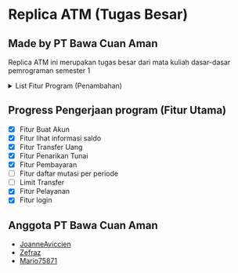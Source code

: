 # Replica ATM (Tugas Besar)

## Made by PT Bawa Cuan Aman

Replica ATM ini merupakan tugas besar dari mata kuliah dasar-dasar pemrograman semester 1

<details>
    <summary>List Fitur Program (Penambahan)</summary>
    <ul>
        <li>Fitur login (maksimal kesalahan input password 3x) (Auto blokir kartu)</li>
        <li>Fitur lihat informasi saldo</li>
        <li>Rekening tipe 1: Transfer maksimal Rp10 juta/hari</li>
        <li>Rekening tipe 2: Transfer maksimal Rp20 juta/hari</li>
        <li>Rekening tipe 3: Transfer maksimal Rp50 juta/hari</li>
        <li>Fitur Tarik Tunai</li>
        <li>Fitur Pembayaran (bayar listrik, pdam, top up, pajak)</li>
        <li>Fitur Pembuatan rekening</li>
        <li>Fitur Biaya Transfer ke bank lain: Rp5.000 per transaksi.</li>
        <li>Fitur Melakukan Setor Tunai</li>
        <li>Fitur Mencetak Kartu, dengan syarat sudah memiliki rekening</li>
    </ul>

</details>

## Progress Pengerjaan program (Fitur Utama)

- [x] Fitur Buat Akun
- [x] Fitur lihat informasi saldo
- [x] Fitur Transfer Uang
- [x] Fitur Penarikan Tunai
- [x] Fitur Pembayaran
- [ ] Fitur daftar mutasi per periode
- [ ] Limit Transfer
- [x] Fitur Pelayanan
- [x] Fitur login

## Anggota PT Bawa Cuan Aman

- [JoanneAviccien](https://github.com/JoanneAviccien)
- [Zefraz](https://github.com/ZEFRAZ)
- [Mario75871](https://github.com/Mario75871)

